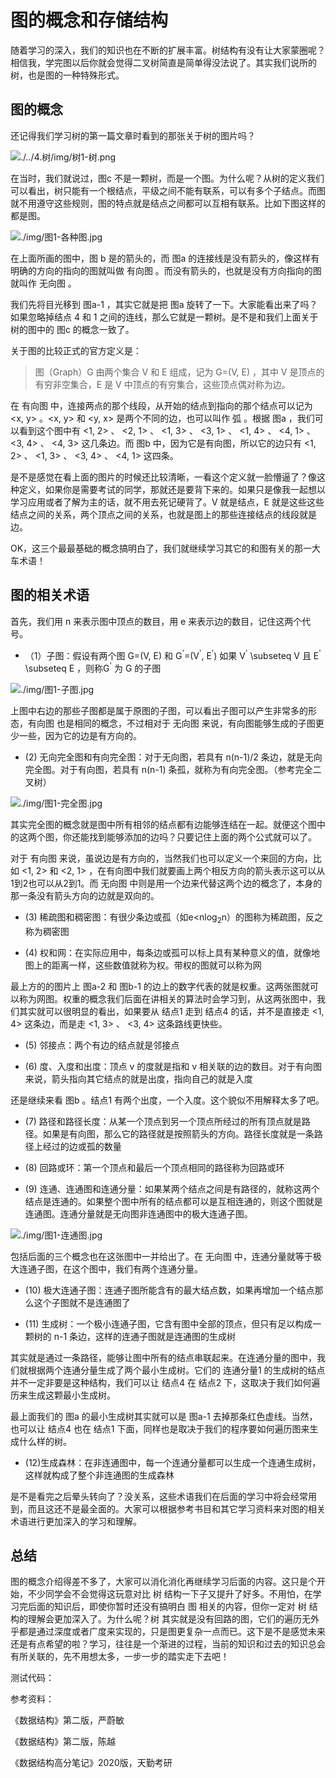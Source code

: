 # 图的概念和存储结构

随着学习的深入，我们的知识也在不断的扩展丰富。树结构有没有让大家蒙圈呢？相信我，学完图以后你就会觉得二叉树简直是简单得没法说了。其实我们说所的树，也是图的一种特殊形式。

## 图的概念

还记得我们学习树的第一篇文章时看到的那张关于树的图片吗？

![./../4.树/img/树1-树.png](./../4.树/img/树1-树.png)

在当时，我们就说过，图c 不是一颗树，而是一个图。为什么呢？从树的定义我们可以看出，树只能有一个根结点，平级之间不能有联系，可以有多个子结点。而图就不用遵守这些规则，图的特点就是结点之间都可以互相有联系。比如下图这样的都是图。

![./img/图1-各种图.jpg](./img/图1-各种图.jpg)

在上面所画的图中，图 b 是的箭头的，而 图a 的连接线是没有箭头的，像这样有明确的方向的指向的图就叫做 有向图 。而没有箭头的，也就是没有方向指向的图就叫作 无向图 。

我们先将目光移到 图a-1 ，其实它就是把 图a 旋转了一下。大家能看出来了吗？如果忽略掉结点 4 和 1 之间的连线，那么它就是一颗树。是不是和我们上面关于树的图中的 图c 的概念一致了。

关于图的比较正式的官方定义是：

> 图（Graph）G 由两个集合 V 和 E 组成，记为 G=(V, E) ，其中 V 是顶点的有穷非空集合，E 是 V 中顶点的有穷集合，这些顶点偶对称为边。

在 有向图 中，连接两点的那个线段，从开始的结点到指向的那个结点可以记为 <x, y> 。<x, y> 和 <y, x> 是两个不同的边，也可以叫作 弧 。根据 图a ，我们可以看到这个图中有 <1, 2> 、 <2, 1> 、 <1, 3> 、 <3, 1> 、 <1, 4> 、 <4, 1> 、 <3, 4> 、 <4, 3> 这几条边。而 图b 中，因为它是有向图，所以它的边只有 <1, 2> 、 <1, 3> 、 <3, 4> 、 <4, 1> 这四条。

是不是感觉在看上面的图片的时候还比较清晰，一看这个定义就一脸懵逼了？像这种定义，如果你是需要考试的同学，那就还是要背下来的。如果只是像我一起想以学习应用或者了解为主的话，就不用去死记硬背了。V 就是结点，E 就是这些这些结点之间的关系，两个顶点之间的关系，也就是图上的那些连接结点的线段就是边。

OK，这三个最最基础的概念搞明白了，我们就继续学习其它的和图有关的那一大车术语！

## 图的相关术语

首先，我们用 n 来表示图中顶点的数目，用 e 来表示边的数目，记住这两个代号。

- （1）子图：假设有两个图 G=(V, E) 和 G<sup>'</sup>=(V<sup>'</sup>, E<sup>'</sup>) 如果 V<sup>'</sup> \subseteq V 且 E<sup>'</sup> \subseteq E ，则称G<sup>'</sup> 为 G 的子图

![./img/图1-子图.jpg](./img/图1-子图.jpg)

上图中右边的那些子图都是属于原图的子图，可以看出子图可以产生非常多的形态，有向图 也是相同的概念，不过相对于 无向图 来说，有向图能够生成的子图更少一些，因为它的边是有方向的。

- (2) 无向完全图和有向完全图：对于无向图，若具有 n(n-1)/2 条边，就是无向完全图。对于有向图，若具有 n(n-1) 条孤，就称为有向完全图。（参考完全二叉树）

![./img/图1-完全图.jpg](./img/图1-完全图.jpg)

其实完全图的概念就是图中所有相邻的结点都有边能够连结在一起。就便这个图中的这两个图，你还能找到能够添加的边吗？只要记住上面的两个公式就可以了。

对于 有向图 来说，虽说边是有方向的，当然我们也可以定义一个来回的方向，比如 <1, 2> 和 <2, 1> ，在有向图中我们就要画上两个相反方向的箭头表示这可以从1到2也可以从2到1。而 无向图 中则是用一个边来代替这两个边的概念了，本身的那一条没有箭头方向的边就是双向的。

- (3) 稀疏图和稠密图：有很少条边或孤（如e<nlog<sub>2</sub>n）的图称为稀疏图，反之称为稠密图

- (4) 权和网：在实际应用中，每条边或孤可以标上具有某种意义的值，就像地图上的距离一样，这些数值就称为权。带权的图就可以称为网

最上方的的图片上 图a-2 和 图b-1 的边上的数字代表的就是权重。这两张图就可以称为网图。权重的概念我们后面在讲相关的算法时会学习到，从这两张图中，我们其实就可以很明显的看出，如果要从 结点1 走到 结点4 的话，并不是直接走 <1, 4> 这条边，而是走 <1, 3> 、 <3, 4> 这条路线更快些。

- (5) 邻接点：两个有边的结点就是邻接点

- (6) 度、入度和出度：顶点 v 的度就是指和 v 相关联的边的数目。对于有向图来说，箭头指向其它结点的就是出度，指向自己的就是入度

还是继续来看 图b 。结点1 有两个出度，一个入度。这个貌似不用解释太多了吧。

- (7) 路径和路径长度：从某一个顶点到另一个顶点所经过的所有顶点就是路径。如果是有向图，那么它的路径就是按照箭头的方向。路径长度就是一条路径上经过的边或孤的数量


- (8) 回路或环：第一个顶点和最后一个顶点相同的路径称为回路或环

- (9) 连通、连通图和连通分量：如果某两个结点之间是有路径的，就称这两个结点是连通的。如果整个图中所有的结点都可以是互相连通的，则这个图就是连通图。连通分量就是无向图非连通图中的极大连通子图。

![./img/图1-连通图.jpg](./img/图1-连通图.jpg)

包括后面的三个概念也在这张图中一并给出了。在 无向图 中，连通分量就等于极大连通子图，在这个图中，我们有两个连通分量。

- (10) 极大连通子图：连通子图所能含有的最大结点数，如果再增加一个结点那么这个子图就不是连通图了

- (11) 生成树：一个极小连通子图，它含有图中全部的顶点，但只有足以构成一颗树的 n-1 条边，这样的连通子图就是连通图的生成树

其实就是通过一条路径，能够让图中所有的结点串联起来。在连通分量的图中，我们就根据两个连通分量生成了两个最小生成树。它们的 连通分量1 的生成树的结点并不一定非要是这种结构，我们可以让 结点4 在 结点2 下，这取决于我们如何遍历来生成这颗最小生成树。

最上面我们的 图a 的最小生成树其实就可以是 图a-1 去掉那条红色虚线。当然，也可以让 结点4 也在 结点1 下面，同样也是取决于我们的程序要如何遍历图来生成什么样的树。

- (12)生成森林：在非连通图中，每一个连通分量都可以生成一个连通生成树，这样就构成了整个非连通图的生成森林

是不是看完之后晕头转向了？没关系，这些术语我们在后面的学习中将会经常用到，而且这还不是最全面的。大家可以根据参考书目和其它学习资料来对图的相关术语进行更加深入的学习和理解。

## 总结

图的概念介绍得差不多了，大家可以消化消化再继续学习后面的内容。这只是个开始，不少同学会不会觉得这玩意对比 树 结构一下子又提升了好多。不用怕，在学习完后面的知识后，即使你暂时还没有搞明白 图 相关的内容，但你一定对 树 结构的理解会更加深入了。为什么呢？树 其实就是没有回路的图，它们的遍历无外乎都是通过深度或者广度来实现的，只是图更复杂一点而已。这下是不是感觉未来还是有点希望的啦？学习，往往是一个渐进的过程，当前的知识和过去的知识总会有所关联的，先不用想太多，一步一步的踏实走下去吧！

测试代码：


参考资料：

《数据结构》第二版，严蔚敏

《数据结构》第二版，陈越

《数据结构高分笔记》2020版，天勤考研